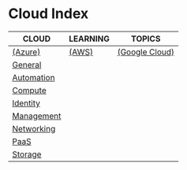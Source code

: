 # Cloud Index

|CLOUD|LEARNING|TOPICS|
|---|---|---|
|[(Azure)](azure-index)|[(AWS)](aws-index)|[(Google Cloud)](google-cloud-index)|
|[General](cloud/azure/azure-general)|||
|[Automation](cloud/azure/azure-automation)|||
|[Compute](cloud/azure/azure-compute)|||
|[Identity](azure-identity)|||
|[Management](azure-management)|||
|[Networking](azure-networking)|||
|[PaaS](azure-paas)|||
|[Storage](azure-storage)|||